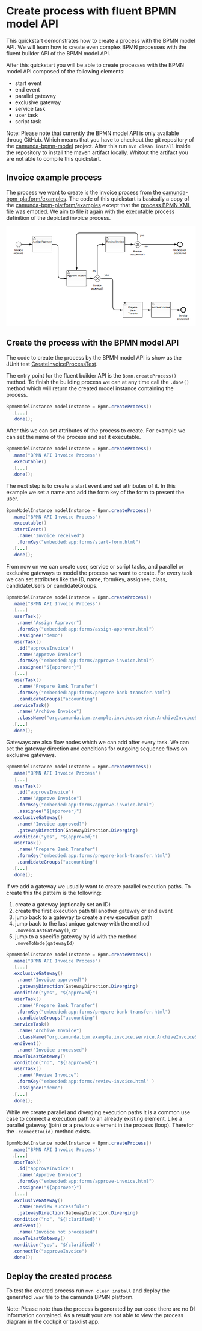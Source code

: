 # Create process with fluent BPMN model API

This quickstart demonstrates how to create a process with the BPMN model API. We
will learn how to create even complex BPMN processes with the fluent builder API of the
BPMN model API.

After this quickstart you will be able to create processes with the
BPMN model API composed of the following elements:

* start event
* end event
* parallel gateway
* exclusive gateway
* service task
* user task
* script task

Note: Please note that currently the BPMN model API is only available throug GitHub. Which means
that you have to checkout the git repository of the [camunda-bpmn-model][5] project. After this run
`mvn clean install` inside the repository to install the maven artifact locally. Whitout the
artifact you are not able to compile this quickstart.

## Invoice example process

The process we want to create is the invoice process from the [camunda-bpm-platform/examples][1]. The
code of this quickstart is basically a copy of the [camunda-bpm-platform/examples][1] except that the
[process BPMN XML file][2] was emptied. We aim to file it again with the executable process definition
of the depicted invoice process.

![Invoice Process][3]

## Create the process with the BPMN model API

The code to create the process by the BPMN model API is show as the JUnit test [CreateInvoiceProcessTest][4].

The entry point for the fluent builder API is the `Bpmn.createProcess()` method. To finish the
building process we can at any time call the `.done()` method which will return the
created model instance containing the process.

```java
BpmnModelInstance modelInstance = Bpmn.createProcess()
  .[...]
  .done();
```

After this we can set attributes of the process to create. For example we can set the name
of the process and set it executable.

```java
BpmnModelInstance modelInstance = Bpmn.createProcess()
  .name("BPMN API Invoice Process")
  .executable()
  .[...]
  .done();
```

The next step is to create a start event and set attributes of it. In this example we set
a name and add the form key of the form to present the user.

```java
BpmnModelInstance modelInstance = Bpmn.createProcess()
  .name("BPMN API Invoice Process")
  .executable()
  .startEvent()
    .name("Invoice received")
    .formKey("embedded:app:forms/start-form.html")
  .[...]
  .done();
```

From now on we can create user, service or script tasks, and parallel or exclusive gateways to
model the process we want to create. For every task we can set attributes like the ID, name, formKey,
assignee, class, candidateUsers or candidateGroups.

```java
BpmnModelInstance modelInstance = Bpmn.createProcess()
  .name("BPMN API Invoice Process")
  .[...]
  .userTask()
    .name("Assign Approver")
    .formKey("embedded:app:forms/assign-approver.html")
    .assignee("demo")
  .userTask()
    .id("approveInvoice")
    .name("Approve Invoice")
    .formKey("embedded:app:forms/approve-invoice.html")
    .assignee("${approver}")
  .[...]
  .userTask()
    .name("Prepare Bank Transfer")
    .formKey("embedded:app:forms/prepare-bank-transfer.html")
    .candidateGroups("accounting")
  .serviceTask()
    .name("Archive Invoice")
    .className("org.camunda.bpm.example.invoice.service.ArchiveInvoiceService")
  .[...]
  .done();
```

Gateways are also flow nodes which we can add after every task. We can set the
gateway direction and conditions for outgoing sequence flows on exclusive gateways.

```java
BpmnModelInstance modelInstance = Bpmn.createProcess()
  .name("BPMN API Invoice Process")
  .[...]
  .userTask()
    .id("approveInvoice")
    .name("Approve Invoice")
    .formKey("embedded:app:forms/approve-invoice.html")
    .assignee("${approver}")
  .exclusiveGateway()
    .name("Invoice approved?")
    .gatewayDirection(GatewayDirection.Diverging)
  .condition("yes", "${approved}")
  .userTask()
    .name("Prepare Bank Transfer")
    .formKey("embedded:app:forms/prepare-bank-transfer.html")
    .candidateGroups("accounting")
  .[...]
  .done();
```

If we add a gateway we usually want to create parallel execution paths. To create this
the pattern is the following:

1. create a gateway (optionally set an ID)
2. create the first execution path till another gateway or end event
3. jump back to a gateway to create a new execution path
 1. jump back to the last unique gateway with the method `.moveToLastGateway()`, or
 2. jump to a specific gateway by id with the method `.moveToNode(gatewayId)`

```java
BpmnModelInstance modelInstance = Bpmn.createProcess()
  .name("BPMN API Invoice Process")
  .[...]
  .exclusiveGateway()
    .name("Invoice approved?")
    .gatewayDirection(GatewayDirection.Diverging)
  .condition("yes", "${approved}")
  .userTask()
    .name("Prepare Bank Transfer")
    .formKey("embedded:app:forms/prepare-bank-transfer.html")
    .candidateGroups("accounting")
  .serviceTask()
    .name("Archive Invoice")
    .className("org.camunda.bpm.example.invoice.service.ArchiveInvoiceService")
  .endEvent()
    .name("Invoice processed")
  .moveToLastGateway()
  .condition("no", "${!approved}")
  .userTask()
    .name("Review Invoice")
    .formKey("embedded:app:forms/review-invoice.html" )
    .assignee("demo")
  .[...]
  .done();
```

While we create parallel and diverging execution paths it is a common use case to
connect a execution path to an already existing element. Like a  parallel
gateway (join) or a previous element in the process (loop). Therefor the `.connectTo(id)`
method exists.

```java
BpmnModelInstance modelInstance = Bpmn.createProcess()
  .name("BPMN API Invoice Process")
  .[...]
  .userTask()
    .id("approveInvoice")
    .name("Approve Invoice")
    .formKey("embedded:app:forms/approve-invoice.html")
    .assignee("${approver}")
  .[...]
  .exclusiveGateway()
    .name("Review successful?")
    .gatewayDirection(GatewayDirection.Diverging)
  .condition("no", "${!clarified}")
  .endEvent()
    .name("Invoice not processed")
  .moveToLastGateway()
  .condition("yes", "${clarified}")
  .connectTo("approveInvoice")
  .done();
```

## Deploy the created process

To test the created process run `mvn clean install` and deploy
the generated `.war` file to the camunda BPMN platform.

Note: Please note thus the process is generated by our code there
are no DI information contained. As a result your are not
able to view the process diagram in the cockpit or tasklist app.

[1]: https://github.com/camunda/camunda-bpm-platform/tree/master/examples/invoice
[2]: src/main/resources/invoice.bpmn
[3]: src/main/resources/invoice.png
[4]: src/test/java/org/camunda/bpm/quickstart/CreateInvoiceProcessTest.java
[5]: https://github.com/camunda/camunda-bpmn-model
